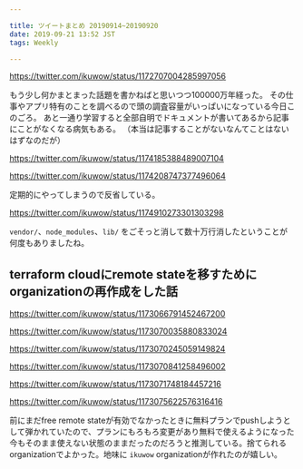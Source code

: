```yaml
---

title: ツイートまとめ 20190914~20190920
date: 2019-09-21 13:52 JST
tags: Weekly

---
```


https://twitter.com/ikuwow/status/1172707004285997056

もう少し何かまとまった話題を書かねばと思いつつ100000万年経った。
その仕事やアプリ特有のことを調べるので頭の調査容量がいっぱいになっている今日このごろ。
あと一通り学習すると全部自明でドキュメントが書いてあるから記事にことがなくなる病気もある。
（本当は記事することがないなんてことはないはずなのだが）

https://twitter.com/ikuwow/status/1174185388489007104

https://twitter.com/ikuwow/status/1174208747377496064

定期的にやってしまうので反省している。

https://twitter.com/ikuwow/status/1174910273301303298

`vendor/`、`node_modules`、`lib/` をごそっと消して数十万行消したということが何度もありましたね。

## terraform cloudにremote stateを移すためにorganizationの再作成をした話

https://twitter.com/ikuwow/status/1173066791452467200

https://twitter.com/ikuwow/status/1173070035880833024

https://twitter.com/ikuwow/status/1173070245059149824

https://twitter.com/ikuwow/status/1173070841258496002

https://twitter.com/ikuwow/status/1173071748184457216

https://twitter.com/ikuwow/status/1173075622576316416

前にまだfree remote stateが有効でなかったときに無料プランでpushしようとして弾かれていたので、プランにもろもろ変更があり無料で使えるようになった今もそのまま使えない状態のままだったのだろうと推測している。捨てられるorganizationでよかった。地味に `ikuwow` organizationが作れたのが嬉しい。

